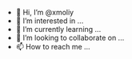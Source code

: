 - 👋 Hi, I’m @xmoliy
- 👀 I’m interested in ...
- 🌱 I’m currently learning ...
- 💞️ I’m looking to collaborate on ...
- 📫 How to reach me ...

<!---
xmoliy/xmoliy is a ✨ special ✨ repository because its `README.md` (this file) appears on your GitHub profile.
You can click the Preview link to take a look at your changes.
--->
